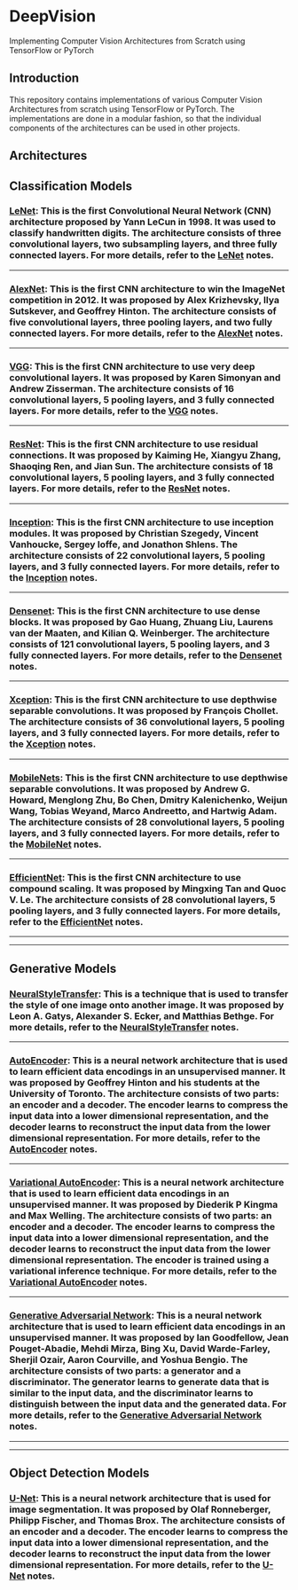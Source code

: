 # DeepVision

Implementing Computer Vision Architectures from Scratch using TensorFlow or PyTorch

## Introduction

This repository contains implementations of various Computer Vision Architectures from scratch using TensorFlow or PyTorch. The implementations are done in a modular fashion, so that the individual components of the architectures can be used in other projects.

## Architectures

## Classification Models

###  [LeNet](http://yann.lecun.com/exdb/publis/pdf/lecun-01a.pdf): This is the first Convolutional Neural Network (CNN) architecture proposed by Yann LeCun in 1998. It was used to classify handwritten digits. The architecture consists of three convolutional layers, two subsampling layers, and three fully connected layers. For more details, refer to the [LeNet](Notes/classification/LeNet.md) notes.

---

###  [AlexNet](https://proceedings.neurips.cc/paper/2012/file/c399862d3b9d6b76c8436e924a68c45b-Paper.pdf): This is the first CNN architecture to win the ImageNet competition in 2012. It was proposed by Alex Krizhevsky, Ilya Sutskever, and Geoffrey Hinton. The architecture consists of five convolutional layers, three pooling layers, and two fully connected layers. For more details, refer to the [AlexNet](Notes/classification/AlexNet.md) notes.

---

### [VGG](https://arxiv.org/pdf/1409.1556v6.pdf): This is the first CNN architecture to use very deep convolutional layers. It was proposed by Karen Simonyan and Andrew Zisserman. The architecture consists of 16 convolutional layers, 5 pooling layers, and 3 fully connected layers. For more details, refer to the [VGG](Notes/classification/VGG.md) notes.

---

### [ResNet](https://arxiv.org/pdf/1512.03385.pdf): This is the first CNN architecture to use residual connections. It was proposed by Kaiming He, Xiangyu Zhang, Shaoqing Ren, and Jian Sun. The architecture consists of 18 convolutional layers, 5 pooling layers, and 3 fully connected layers. For more details, refer to the [ResNet](Notes/classification/ResNet.md) notes.

---

### [Inception](https://arxiv.org/pdf/1409.4842v1.pdf): This is the first CNN architecture to use inception modules. It was proposed by Christian Szegedy, Vincent Vanhoucke, Sergey Ioffe, and Jonathon Shlens. The architecture consists of 22 convolutional layers, 5 pooling layers, and 3 fully connected layers. For more details, refer to the [Inception](Notes/classification/Inception.md) notes.

---

### [Densenet](https://arxiv.org/pdf/1608.06993v5.pdf): This is the first CNN architecture to use dense blocks. It was proposed by Gao Huang, Zhuang Liu, Laurens van der Maaten, and Kilian Q. Weinberger. The architecture consists of 121 convolutional layers, 5 pooling layers, and 3 fully connected layers. For more details, refer to the [Densenet](Notes/classification/DenseNet.md) notes.

---

### [Xception](https://arxiv.org/pdf/1610.02357v3.pdf): This is the first CNN architecture to use depthwise separable convolutions. It was proposed by François Chollet. The architecture consists of 36 convolutional layers, 5 pooling layers, and 3 fully connected layers. For more details, refer to the [Xception](Notes/classification/Xception.md) notes.

---

### [MobileNets](https://arxiv.org/pdf/1704.04861v1.pdf): This is the first CNN architecture to use depthwise separable convolutions. It was proposed by Andrew G. Howard, Menglong Zhu, Bo Chen, Dmitry Kalenichenko, Weijun Wang, Tobias Weyand, Marco Andreetto, and Hartwig Adam. The architecture consists of 28 convolutional layers, 5 pooling layers, and 3 fully connected layers. For more details, refer to the [MobileNet](Notes/classification/MobileNets.md) notes.


---

### [EfficientNet](https://arxiv.org/pdf/1905.11946v5.pdf): This is the first CNN architecture to use compound scaling. It was proposed by Mingxing Tan and Quoc V. Le. The architecture consists of 28 convolutional layers, 5 pooling layers, and 3 fully connected layers. For more details, refer to the [EfficientNet](Notes/classification/EfficientNet.md) notes.

---
---

## Generative Models

### [NeuralStyleTransfer](https://arxiv.org/pdf/1508.06576.pdf): This is a technique that is used to transfer the style of one image onto another image. It was proposed by Leon A. Gatys, Alexander S. Ecker, and Matthias Bethge. For more details, refer to the [NeuralStyleTransfer](Notes/generative/NeuralStyleTransfer.md) notes.

---

### [AutoEncoder](https://www.science.org/doi/pdf/10.1126/science.1127647): This is a neural network architecture that is used to learn efficient data encodings in an unsupervised manner. It was proposed by Geoffrey Hinton and his students at the University of Toronto. The architecture consists of two parts: an encoder and a decoder. The encoder learns to compress the input data into a lower dimensional representation, and the decoder learns to reconstruct the input data from the lower dimensional representation. For more details, refer to the [AutoEncoder](Notes/generative/Autoencoder.md) notes.

---

### [Variational AutoEncoder](https://arxiv.org/pdf/1312.6114v10.pdf): This is a neural network architecture that is used to learn efficient data encodings in an unsupervised manner. It was proposed by Diederik P Kingma and Max Welling. The architecture consists of two parts: an encoder and a decoder. The encoder learns to compress the input data into a lower dimensional representation, and the decoder learns to reconstruct the input data from the lower dimensional representation. The encoder is trained using a variational inference technique. For more details, refer to the [Variational AutoEncoder](Notes/generative/VariationalAutoencoder.md) notes.

---

### [Generative Adversarial Network](https://arxiv.org/pdf/1406.2661.pdf): This is a neural network architecture that is used to learn efficient data encodings in an unsupervised manner. It was proposed by Ian Goodfellow, Jean Pouget-Abadie, Mehdi Mirza, Bing Xu, David Warde-Farley, Sherjil Ozair, Aaron Courville, and Yoshua Bengio. The architecture consists of two parts: a generator and a discriminator. The generator learns to generate data that is similar to the input data, and the discriminator learns to distinguish between the input data and the generated data. For more details, refer to the [Generative Adversarial Network](Notes/generative/GANs.md) notes.

---
---

## Object Detection Models

### [U-Net](https://arxiv.org/pdf/1505.04597v1.pdf): This is a neural network architecture that is used for image segmentation. It was proposed by Olaf Ronneberger, Philipp Fischer, and Thomas Brox. The architecture consists of an encoder and a decoder. The encoder learns to compress the input data into a lower dimensional representation, and the decoder learns to reconstruct the input data from the lower dimensional representation. For more details, refer to the [U-Net](Notes/detection/U-Net.md) notes.